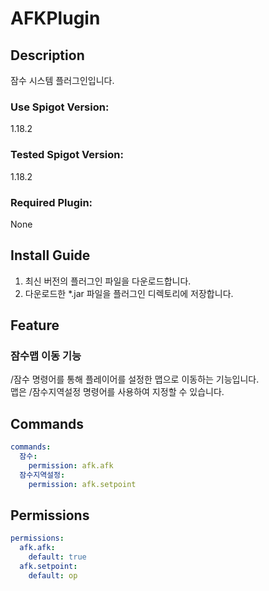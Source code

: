 # AFKPlugin
## Description
잠수 시스템 플러그인입니다.

### Use Spigot Version:
1.18.2
### Tested Spigot Version:
1.18.2
### Required Plugin:
None
## Install Guide
1. 최신 버전의 플러그인 파일을 다운로드합니다.
2. 다운로드한 *.jar 파일을 플러그인 디렉토리에 저장합니다.
## Feature

### 잠수맵 이동 기능
/잠수 명령어를 통해 플레이어를 설정한 맵으로 이동하는 기능입니다.  
맵은 /잠수지역설정 명령어를 사용하여 지정할 수 있습니다.

## Commands
```yaml
commands:
  잠수:
    permission: afk.afk
  잠수지역설정:
    permission: afk.setpoint
```
## Permissions
```yaml
permissions:
  afk.afk:
    default: true
  afk.setpoint:
    default: op
```